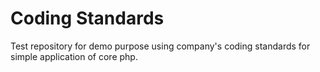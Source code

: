Coding Standards
============

Test repository for demo purpose using company's coding standards for simple application of core php.
